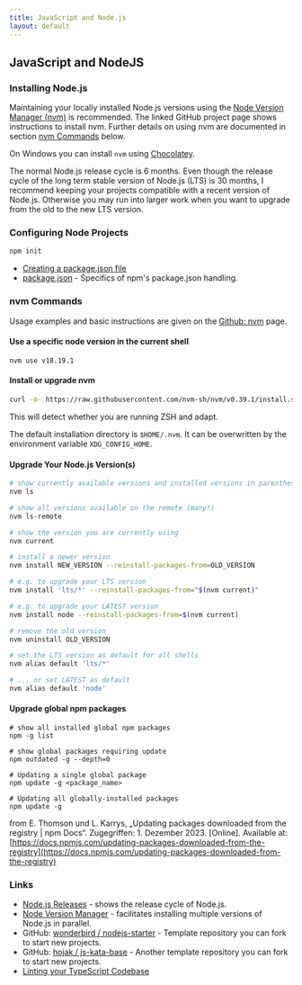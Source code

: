 ```yaml
---
title: JavaScript and Node.js
layout: default
---
```

## JavaScript and NodeJS

### Installing Node.js

Maintaining your locally installed Node.js versions using the [Node Version Manager (nvm)](https://github.com/nvm-sh/nvm) is recommended. The linked GitHub project page shows instructions to install nvm. Further details on using nvm are documented in section [nvm Commands](#nvm-commands) below.

On Windows you can install `nvm` using [Chocolatey](https://community.chocolatey.org/packages/nvm).

The normal Node.js release cycle is 6 months. Even though the release cycle of the long term stable version of Node.js (LTS) is 30 months, I recommend keeping your projects compatible with a recent version of Node.js. Otherwise you may run into larger work when you want to upgrade from the old to the new LTS version.

### Configuring Node Projects

```sh
npm init
```

- [Creating a package.json file](https://docs.npmjs.com/creating-a-package-json-file)
- [package.json](https://docs.npmjs.com/cli/v8/configuring-npm/package-json) - Specifics of npm's package.json handling.

### nvm Commands

Usage examples and basic instructions are given on the [Github: nvm](https://github.com/nvm-sh/nvm) page.

#### Use a specific node version in the current shell

```shell
nvm use v18.19.1
```

#### Install or upgrade nvm

```sh
curl -o- https://raw.githubusercontent.com/nvm-sh/nvm/v0.39.1/install.sh | bash
````

This will detect whether you are running ZSH and adapt.

The default installation directory is `$HOME/.nvm`. It can be overwritten by the environment variable `XDG_CONFIG_HOME`.

#### Upgrade Your Node.js Version(s)

```sh
# show currently available versions and installed versions in parentheses.
nvm ls

# show all versions available on the remote (many!)
nvm ls-remote

# show the version you are currently using
nvm current

# install a newer version
nvm install NEW_VERSION --reinstall-packages-from=OLD_VERSION

# e.g. to upgrade your LTS version
nvm install 'lts/*' --reinstall-packages-from="$(nvm current)"

# e.g. to upgrade your LATEST version
nvm install node --reinstall-packages-from=$(nvm current)

# remove the old version
nvm uninstall OLD_VERSION

# set the LTS version as default for all shells
nvm alias default 'lts/*'

# ... or set LATEST as default
nvm alias default 'node'
```

#### Upgrade global npm packages

```shell
# show all installed global npm packages
npm -g list

# show global packages requiring update
npm outdated -g --depth=0

# Updating a single global package
npm update -g <package_name>

# Updating all globally-installed packages
npm update -g
```

from E. Thomson und L. Karrys, „Updating packages downloaded from the registry | npm Docs“. Zugegriffen: 1. Dezember 2023. [Online]. Available at: [https://docs.npmjs.com/updating-packages-downloaded-from-the-registry](https://docs.npmjs.com/updating-packages-downloaded-from-the-registry)

### Links

- [Node.js Releases](https://nodejs.org/en/about/releases/) - shows the release cycle of Node.js.
- [Node Version Manager](https://github.com/nvm-sh/nvm) - facilitates installing multiple versions of Node.js in parallel.
- GitHub: [wonderbird / nodejs-starter](https://github.com/wonderbird/nodejs-starter) - Template repository you can fork to start new projects.
- GitHub: [hojak / js-kata-base](https://github.com/hojak/js-kata-base) - Another template repository you can fork to start new projects.
- [Linting your TypeScript Codebase](https://typescript-eslint.io/docs/linting/)